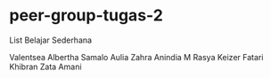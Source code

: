 # peer-group-tugas-2
List Belajar Sederhana

Valentsea Albertha Samalo
Aulia Zahra Anindia
M Rasya Keizer Fatari
Khibran Zata Amani
